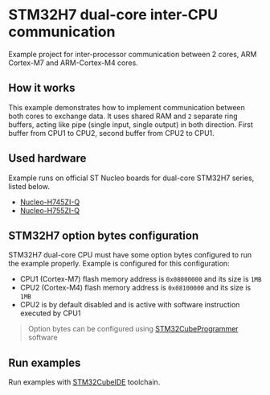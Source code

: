 # STM32H7 dual-core inter-CPU communication

Example project for inter-processor communication between 2 cores, ARM Cortex-M7 and ARM-Cortex-M4 cores.

## How it works

This example demonstrates how to implement communication between both cores to exchange data.
It uses shared RAM and `2` separate ring buffers, acting like pipe (single input, single output)
in both direction. First buffer from CPU1 to CPU2, second buffer from CPU2 to CPU1.

## Used hardware

Example runs on official ST Nucleo boards for dual-core STM32H7 series, listed below.

* [Nucleo-H745ZI-Q](https://www.st.com/en/evaluation-tools/nucleo-h745zi-q.html)
* [Nucleo-H755ZI-Q](https://www.st.com/en/evaluation-tools/nucleo-h755zi-q.html)

## STM32H7 option bytes configuration

STM32H7 dual-core CPU must have some option bytes configured to run the example properly.
Example is configured for this configuration:

* CPU1 (Cortex-M7) flash memory address is `0x08000000` and its size is `1MB`
* CPU2 (Cortex-M4) flash memory address is `0x08100000` and its size is `1MB`
* CPU2 is by default disabled and is active with software instruction executed by CPU1

> Option bytes can be configured using [STM32CubeProgrammer](https://www.st.com/en/development-tools/stm32cubeprog.html) software

## Run examples

Run examples with [STM32CubeIDE](https://www.st.com/en/development-tools/stm32cubeide.html) toolchain.
